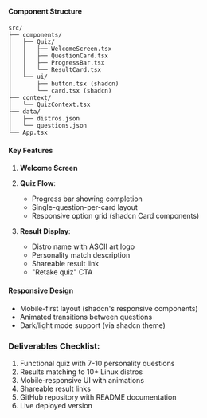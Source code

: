 #### **Component Structure**
```
src/
├── components/
│   ├── Quiz/
│   │   ├── WelcomeScreen.tsx
│   │   ├── QuestionCard.tsx
│   │   ├── ProgressBar.tsx
│   │   └── ResultCard.tsx
│   └── ui/
│       ├── button.tsx (shadcn)
│       └── card.tsx (shadcn)
├── context/
│   └── QuizContext.tsx
├── data/
│   ├── distros.json
│   └── questions.json
└── App.tsx
```

#### **Key Features**
1. **Welcome Screen**

2. **Quiz Flow**:
   - Progress bar showing completion
   - Single-question-per-card layout
   - Responsive option grid (shadcn Card components)

3. **Result Display**:
   - Distro name with ASCII art logo
   - Personality match description
   - Shareable result link
   - "Retake quiz" CTA

#### **Responsive Design**
- Mobile-first layout (shadcn's responsive components)
- Animated transitions between questions
- Dark/light mode support (via shadcn theme)

### Deliverables Checklist:
1. Functional quiz with 7-10 personality questions
2. Results matching to 10+ Linux distros
3. Mobile-responsive UI with animations
4. Shareable result links
5. GitHub repository with README documentation
6. Live deployed version
